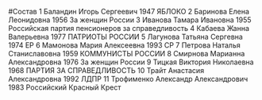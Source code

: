 #Состав
1 Баландин Игорь Сергеевич 1947 ЯБЛОКО
2 Баринова Елена Леонидовна 1956 За женщин России
3 Иванова Тамара Ивановна 1955 Российская партия пенсионеров за справедливость
4 Кабаева Жанна Валерьевна 1977 ПАТРИОТЫ РОССИИ
5 Лагунова Татьяна Сергевна 1974 ЕР
6 Мамонова Мария Алексеевна 1993 СР
7 Петрова Наталья Станиславовна 1959 КОММУНИСТЫ РОССИИ
8 Смирнова Марианна Александровна 1976 За женщин России
9 Тицкая Виктория Николаевна 1968 ПАРТИЯ ЗА СПРАВЕДЛИВОСТЬ
10 Трайт Анастасия Александровна 1992 ЛДПР
11 Трофименко Александр Александрович 1983 Российский Красный Крест
